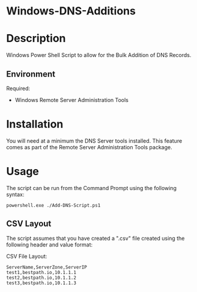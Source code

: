# Windows-DNS-Additions

# Description
Windows Power Shell Script to allow for the Bulk Addition of DNS Records.

## Environment

Required:
* Windows Remote Server Administration Tools

# Installation

You will need at a minimum the DNS Server tools installed. This feature comes as part of the Remote Server Administration Tools package.

# Usage

The script can be run from the Command Prompt using the following syntax:

	powershell.exe ./Add-DNS-Script.ps1


## CSV Layout

The script assumes that you have created a ".csv" file created using the following header and value format:
	
CSV File Layout:

	ServerName,ServerZone,ServerIP
  	test1,bestpath.io,10.1.1.1
  	test2,bestpath.io,10.1.1.2
  	test3,bestpath.io,10.1.1.3
